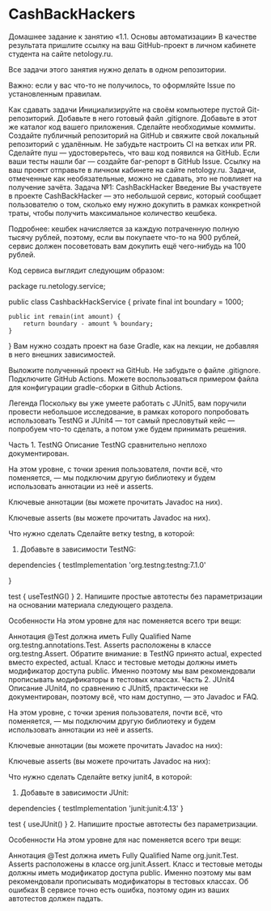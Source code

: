 # CashBackHackers

Домашнее задание к занятию «1.1. Основы автоматизации»
В качестве результата пришлите ссылку на ваш GitHub-проект в личном кабинете студента на сайте netology.ru.

Все задачи этого занятия нужно делать в одном репозитории.

Важно: если у вас что-то не получилось, то оформляйте Issue по установленным правилам.

Как сдавать задачи
Инициализируйте на своём компьютере пустой Git-репозиторий.
Добавьте в него готовый файл .gitignore.
Добавьте в этот же каталог код вашего приложения.
Сделайте необходимые коммиты.
Создайте публичный репозиторий на GitHub и свяжите свой локальный репозиторий с удалённым. Не забудьте настроить CI на ветках или PR.
Сделайте пуш — удостоверьтесь, что ваш код появился на GitHub.
Если ваши тесты нашли баг — создайте баг-репорт в GitHub Issue.
Ссылку на ваш проект отправьте в личном кабинете на сайте netology.ru.
Задачи, отмеченные как необязательные, можно не сдавать, это не повлияет на получение зачёта.
Задача №1: CashBackHacker
Введение
Вы участвуете в проекте CashBackHacker — это небольшой сервис, который сообщает пользователю о том, сколько ему нужно докупить в рамках конкретной траты, чтобы получить максимальное количество кешбека.

Подробнее: кешбек начисляется за каждую потраченную полную тысячу рублей, поэтому, если вы покупаете что-то на 900 рублей, сервис должен посоветовать вам докупить ещё чего-нибудь на 100 рублей.

Код сервиса выглядит следующим образом:

package ru.netology.service;

public class CashbackHackService {
    private final int boundary = 1000;

    public int remain(int amount) {
        return boundary - amount % boundary;
    }
}
Вам нужно создать проект на базе Gradle, как на лекции, не добавляя в него внешних зависимостей.

Выложите полученный проект на GitHub. Не забудьте о файле .gitignore. Подключите GitHub Actions. Можете воспользоваться примером файла для конфигурации gradle-сборки в Github Actions.

Легенда
Поскольку вы уже умеете работать с JUnit5, вам поручили провести небольшое исследование, в рамках которого попробовать использовать TestNG и JUnit4 — тот самый пресловутый кейс — попробуем что-то сделать, а потом уже будем принимать решения.

Часть 1. TestNG
Описание
TestNG сравнительно неплохо документирован.

На этом уровне, с точки зрения пользователя, почти всё, что поменяется, — мы подключим другую библиотеку и будем использовать аннотации из неё и asserts.

Ключевые аннотации (вы можете прочитать Javadoc на них).

Ключевые asserts (вы можете прочитать Javadoc на них).

Что нужно сделать
Сделайте ветку testng, в которой:

1. Добавьте в зависимости TestNG:

dependencies {
    testImplementation 'org.testng:testng:7.1.0'

}

test {
    useTestNG()
}
2. Напишите простые автотесты без параметризации на основании материала следующего раздела.

Особенности
На этом уровне для нас поменяется всего три вещи:

Аннотация @Test должна иметь Fully Qualified Name org.testng.annotations.Test.
Asserts расположены в классе org.testng.Assert. Обратите внимание: в TestNG принято actual, expected вместо expected, actual.
Класс и тестовые методы должны иметь модификатор доступа public. Именно поэтому мы вам рекомендовали прописывать модификаторы в тестовых классах.
Часть 2. JUnit4
Описание
JUnit4, по сравнению с JUnit5, практически не документирован, поэтому всё, что нам доступно, — это Javadoc и FAQ.

На этом уровне, с точки зрения пользователя, почти всё, что поменяется, — мы подключим другую библиотеку и будем использовать аннотации из неё и asserts.

Ключевые аннотации (вы можете прочитать Javadoc на них): 

Ключевые asserts (вы можете прочитать Javadoc на них): 

Что нужно сделать
Сделайте ветку junit4, в которой:

1. Добавьте в зависимости JUnit:

dependencies {
    testImplementation 'junit:junit:4.13'
}

test {
    useJUnit()
}
2. Напишите простые автотесты без параметризации.

Особенности
На этом уровне для нас поменяется всего три вещи:

Аннотация @Test должна иметь Fully Qualified Name org.junit.Test.
Asserts расположены в классе org.junit.Assert.
Класс и тестовые методы должны иметь модификатор доступа public. Именно поэтому мы вам рекомендовали прописывать модификаторы в тестовых классах.
Об ошибках
В сервисе точно есть ошибка, поэтому один из ваших автотестов должен падать.
